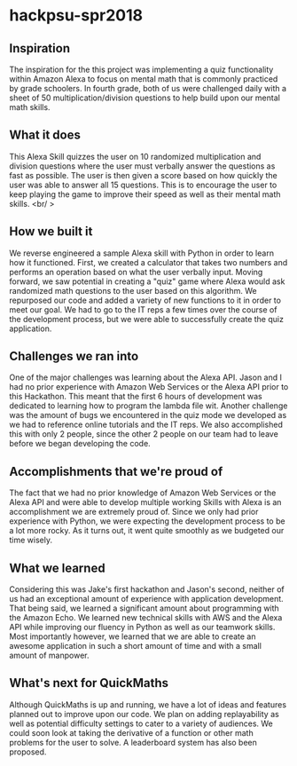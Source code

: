 # hackpsu-spr2018
## Inspiration <br />
The inspiration for the this project was implementing a quiz functionality within Amazon Alexa to focus on mental math that is commonly practiced by grade schoolers. In fourth grade, both of us were challenged daily with a sheet of 50 multiplication/division questions to help build upon our mental math skills. <br />

## What it does <br />
This Alexa Skill quizzes the user on 10 randomized multiplication and division questions where the user must verbally answer the questions as fast as possible. The user is then given a score based on how quickly the user was able to answer all 15 questions. This is to encourage the user to keep playing the game to improve their speed as well as their mental math skills. <br/ >

## How we built it <br />
We reverse engineered a sample Alexa skill with Python in order to learn how it functioned. First, we created a calculator that takes two numbers and performs an operation based on what the user verbally input. Moving forward, we saw potential in creating a "quiz" game where Alexa would ask randomized math questions to the user based on this algorithm. We repurposed our code and added a variety of new functions to it in order to meet our goal. We had to go to the IT reps a few times over the course of the development process, but we were able to successfully create the quiz application. <br />

## Challenges we ran into <br />
One of the major challenges was learning about the Alexa API. Jason and I had no prior experience with Amazon Web Services or the Alexa API prior to this Hackathon. This meant that the first 6 hours of development was dedicated to learning how to program the lambda file wit. Another challenge was the amount of bugs we encountered in the quiz mode we developed as we had to reference online tutorials and the IT reps. We also accomplished this with only 2 people, since the other 2 people on our team had to leave before we began developing the code. <br />

## Accomplishments that we're proud of <br />
The fact that we had no prior knowledge of Amazon Web Services or the Alexa API and were able to develop multiple working Skills with Alexa is an accomplishment we are extremely proud of. Since we only had prior experience with Python, we were expecting the development process to be a lot more rocky. As it turns out, it went quite smoothly as we budgeted our time wisely. <br />

## What we learned <br />
Considering this was Jake's first hackathon and Jason's second, neither of us had an exceptional amount of experience with application development. That being said, we learned a significant amount about programming with the Amazon Echo. We learned new technical skills with AWS and the Alexa API while improving our fluency in Python as well as our teamwork skills. Most importantly however, we learned that we are able to create an awesome application in such a short amount of time and with a small amount of manpower. <br />

## What's next for QuickMaths <br />
Although QuickMaths is up and running, we have a lot of ideas and features planned out to improve upon our code. We plan on adding replayability as well as potential difficulty settings to cater to a variety of audiences. We could soon look at taking the derivative of a function or other math problems for the user to solve. A leaderboard system has also been proposed. <br />

